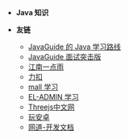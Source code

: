 
* **Java 知识**


* **友链**

  * [JavaGuide 的 Java 学习路线](https://snailclimb.gitee.io/javaguide/#/)
  * [JavaGuide 面试突击版](https://snailclimb.gitee.io/javaguide-interview/#/)
  * [江南一点雨](http://itboyhub.com/)
  * [力扣](https://leetcode-cn.com/problemset/all/)
  * [mall 学习](http://www.macrozheng.com/#/)
  * [EL-ADMIN 学习](https://el-admin.vip/)
  * [Threejs中文网](http://www.webgl3d.cn/)
  * [玩安卓](https://www.wanandroid.com/index)
  * [网道-开发文档](https://wangdoc.com/)

